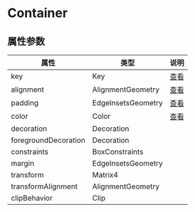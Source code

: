 # Container

## 属性参数

| 属性                 | 类型               | 说明                       |
| -------------------- | ------------------ | -------------------------- |
| key                  | Key                | [查看](Key.md)             |
| alignment            | AlignmentGeometry  | [查看](AlignmentGeometry.) |
| padding              | EdgeInsetsGeometry | [查看](EdgeInsetsGeometry) |
| color                | Color              | [查看](Color.md)           |
| decoration           | Decoration         |                            |
| foregroundDecoration | Decoration         |                            |
| constraints          | BoxConstraints     |                            |
| margin               | EdgeInsetsGeometry |                            |
| transform            | Matrix4            |                            |
| transformAlignment   | AlignmentGeometry  |                            |
| clipBehavior         | Clip               |                            |

